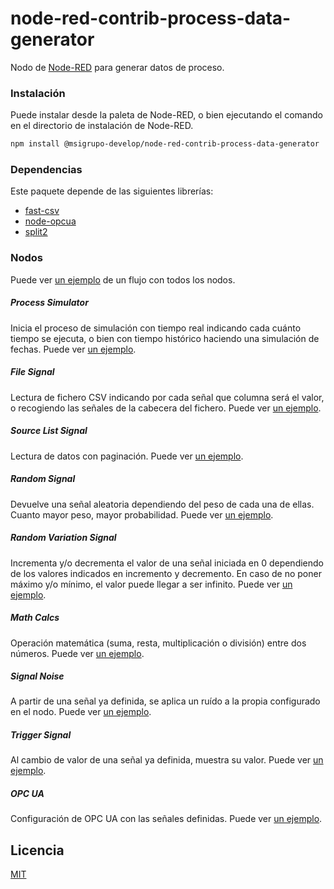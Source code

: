 # node-red-contrib-process-data-generator
Nodo de [Node-RED][1] para generar datos de proceso.


### Instalación
Puede instalar desde la paleta de Node-RED, o bien ejecutando el comando en el directorio de instalación de Node-RED.
```sh
npm install @msigrupo-develop/node-red-contrib-process-data-generator
```


### Dependencias
Este paquete depende de las siguientes librerías:
- [fast-csv][2]
- [node-opcua][3]
- [split2][4]


### Nodos
Puede ver [un ejemplo][14] de un flujo con todos los nodos.

##### Process Simulator
Inicia el proceso de simulación con tiempo real indicando cada cuánto tiempo se ejecuta, o bien con tiempo histórico haciendo una simulación de fechas.
Puede ver [un ejemplo][5].

##### File Signal
Lectura de fichero CSV indicando por cada señal que columna será el valor, o recogiendo las señales de la cabecera del fichero.
Puede ver [un ejemplo][6].

##### Source List Signal
Lectura de datos con paginación.
Puede ver [un ejemplo][7].

##### Random Signal
Devuelve una señal aleatoria dependiendo del peso de cada una de ellas. Cuanto mayor peso, mayor probabilidad.
Puede ver [un ejemplo][8].

##### Random Variation Signal
Incrementa y/o decrementa el valor de una señal iniciada en 0 dependiendo de los valores indicados en incremento y decremento. En caso de no poner máximo y/o mínimo, el valor puede llegar a ser infinito.
Puede ver [un ejemplo][9].

##### Math Calcs
Operación matemática (suma, resta, multiplicación o división) entre dos números.
Puede ver [un ejemplo][10].

##### Signal Noise
A partir de una señal ya definida, se aplica un ruído a la propia configurado en el nodo.
Puede ver [un ejemplo][11].

##### Trigger Signal
Al cambio de valor de una señal ya definida, muestra su valor.
Puede ver [un ejemplo][12].

##### OPC UA
Configuración de OPC UA con las señales definidas.
Puede ver [un ejemplo][13].




## Licencia
[MIT][15]

[1]:http://nodered.org
[2]:https://www.npmjs.com/package/fast-csv
[3]:https://www.npmjs.com/package/node-opcua
[4]:https://www.npmjs.com/package/split2
[5]:https://github.com/msigrupo/node-red-contrib-process-data-generator/blob/master/examples/ProcessSimulator.json
[6]:https://github.com/msigrupo/node-red-contrib-process-data-generator/blob/master/examples/FileSignal.json
[7]:https://github.com/msigrupo/node-red-contrib-process-data-generator/blob/master/examples/SourceListSignal.json
[8]:https://github.com/msigrupo/node-red-contrib-process-data-generator/blob/master/examples/RandomSignal.json
[9]:https://github.com/msigrupo/node-red-contrib-process-data-generator/blob/master/examples/RandomVariationSignal.json
[10]:https://github.com/msigrupo/node-red-contrib-process-data-generator/blob/master/examples/MathCalcs.json
[11]:https://github.com/msigrupo/node-red-contrib-process-data-generator/blob/master/examples/SignalNoise.json
[12]:https://github.com/msigrupo/node-red-contrib-process-data-generator/blob/master/examples/TriggerSignal.json
[13]:https://github.com/msigrupo/node-red-contrib-process-data-generator/blob/master/examples/OPCUA.json
[14]:https://github.com/msigrupo/node-red-contrib-process-data-generator/blob/master/examples/ProcessDataGenerator.json
[15]:https://github.com/msigrupo/node-red-contrib-process-data-generator/blob/master/LICENCE